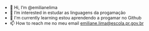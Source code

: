 - 👋 Hi, I’m @emilianelima
- 👀 I’m interested in estudar as linguagens da progamação
- 🌱 I'm currently learning estou aprendendo a progamar no Github
- 📫 How to reach me no meu email emiliane.lima@escola.pr.gov.br

<!---
emilianelima/emilianelima is a ✨ special ✨ repository because its `README.md` (this file) appears on your GitHub profile.
You can click the Preview link to take a look at your changes.
--->
